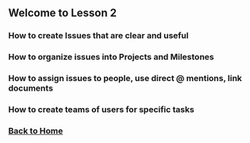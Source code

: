 ## Welcome to Lesson 2

### How to create Issues that are clear and useful

### How to organize issues into Projects and Milestones

### How to assign issues to people, use direct @ mentions, link documents

### How to create teams of users for specific tasks

### [Back to Home](../index)
